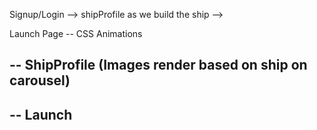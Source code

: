 Signup/Login --> shipProfile as we build the ship -->

Launch Page
-- CSS Animations

-- ShipProfile (Images render based on ship on carousel)
--

-- Launch
--
